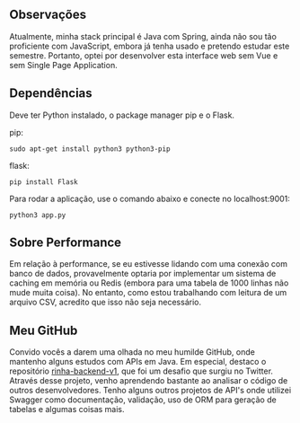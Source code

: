 ## Observações

Atualmente, minha stack principal é Java com Spring, ainda não sou tão proficiente com JavaScript, embora já tenha usado e pretendo estudar este semestre. Portanto, optei por desenvolver esta interface web sem Vue e sem Single Page Application. 

## Dependências

Deve ter Python instalado, o package manager pip e o Flask. 

pip:
```
sudo apt-get install python3 python3-pip
```

flask:
```
pip install Flask
``` 
Para rodar a aplicação, use o comando abaixo e conecte no localhost:9001:
```
python3 app.py
``` 

## Sobre Performance

Em relação à performance, se eu estivesse lidando com uma conexão com banco de dados, provavelmente optaria por implementar um sistema de caching em memória ou Redis (embora para uma tabela de 1000 linhas não mude muita coisa). No entanto, como estou trabalhando com leitura de um arquivo CSV, acredito que isso não seja necessário.

## Meu GitHub

Convido vocês a darem uma olhada no meu humilde GitHub, onde mantenho alguns estudos com APIs em Java. Em especial, destaco o repositório [rinha-backend-v1](https://github.com/RobertGleison/rinha-backend-v1), que foi um desafio que surgiu no Twitter. Através desse projeto, venho aprendendo bastante ao analisar o código de outros desenvolvedores. Tenho alguns outros projetos de API's onde utilizei Swagger como documentação, validação, uso de ORM para geração de tabelas e algumas coisas mais.
